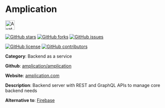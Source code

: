 
# Amplication 

<a href="https://amplication.com/"><img src="https://icons.duckduckgo.com/ip3/amplication.com.ico" alt="Avatar" width="30" height="30" /></a>

[![GitHub stars](https://img.shields.io/github/stars/amplication/amplication.svg?style=social&label=Star&maxAge=2592000)](https://GitHub.com/amplication/amplication/stargazers/) [![GitHub forks](https://img.shields.io/github/forks/amplication/amplication.svg?style=social&label=Fork&maxAge=2592000)](https://GitHub.com/amplication/amplication/network/) [![GitHub issues](https://img.shields.io/github/issues/amplication/amplication.svg)](https://GitHub.com/Namplication/amplication/issues/)

[![GitHub license](https://img.shields.io/github/license/amplication/amplication.svg)](https://github.com/amplication/amplication/blob/master/LICENSE) [![GitHub contributors](https://img.shields.io/github/contributors/amplication/amplication.svg)](https://GitHub.com/amplication/amplication/graphs/contributors/) 

**Category**: Backend as a service

**Github**: [amplication/amplication](https://github.com/amplication/amplication)

**Website**: [amplication.com](https://amplication.com/)

**Description**:
Backend server with REST and GraphQL APIs to manage core backend needs

**Alternative to**: [Firebase](https://firebase.google.com/)

